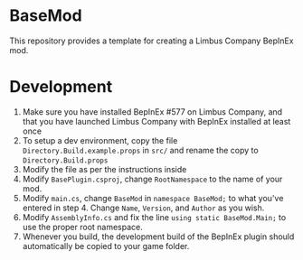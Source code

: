 # BaseMod

This repository provides a template for creating a Limbus Company BepInEx mod.

# Development

1. Make sure you have installed BepInEx #577 on Limbus Company, and that you have launched Limbus Company with
   BepInEx installed at least once
2. To setup a dev environment, copy the file `Directory.Build.example.props` in `src/` and rename the copy to
   `Directory.Build.props`
3. Modify the file as per the instructions inside
4. Modify `BasePlugin.csproj`, change `RootNamespace` to the name of your mod.
5. Modify `main.cs`, change `BaseMod` in `namespace BaseMod;` to what you've entered in step 4.
   Change `Name`, `Version`, and `Author` as you wish.
6. Modify `AssemblyInfo.cs` and fix the line `using static BaseMod.Main;` to use the proper root namespace.
7. Whenever you build, the development build of the BepInEx plugin should automatically be copied to your game folder.

